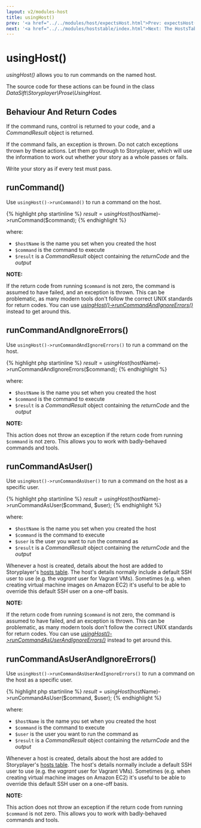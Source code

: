 ```yaml
---
layout: v2/modules-host
title: usingHost()
prev: '<a href="../../modules/host/expectsHost.html">Prev: expectsHost()</a>'
next: '<a href="../../modules/hoststable/index.html">Next: The HostsTable Module</a>'
---
```


# usingHost()

_usingHost()_ allows you to run commands on the named host.

The source code for these actions can be found in the class _DataSift\Storyplayer\Prose\UsingHost_.

## Behaviour And Return Codes

If the command runs, control is returned to your code, and a _CommandResult_ object is returned.

If the command fails, an exception is thrown. Do not catch exceptions thrown by these actions. Let them go through to Storyplayer, which will use the information to work out whether your story as a whole passes or fails.

Write your story as if every test must pass.

## runCommand()

Use `usingHost()->runCommand()` to run a command on the host.

{% highlight php startinline %}
$result = usingHost($hostName)->runCommand($command);
{% endhighlight %}

where:

* `$hostName` is the name you set when you created the host
* `$command` is the command to execute
* `$result` is a _CommandResult_ object containing the _returnCode_ and the _output_

__NOTE:__

If the return code from running `$command` is not zero, the command is assumed to have failed, and an exception is thrown.  This can be problematic, as many modern tools don't follow the correct UNIX standards for return codes.  You can use _[usingHost()->runCommandAndIgnoreErrors()](#runcommandandignoreerrors)_ instead to get around this.

## runCommandAndIgnoreErrors()

Use `usingHost()->runCommandAndIgnoreErrors()` to run a command on the host.

{% highlight php startinline %}
$result = usingHost($hostName)->runCommandAndIgnoreErrors($command);
{% endhighlight %}

where:

* `$hostName` is the name you set when you created the host
* `$command` is the command to execute
* `$result` is a _CommandResult_ object containing the _returnCode_ and the _output_

__NOTE:__

This action does not throw an exception if the return code from running `$command` is not zero.  This allows you to work with badly-behaved commands and tools.

## runCommandAsUser()

Use `usingHost()->runCommandAsUser()` to run a command on the host as a specific user.

{% highlight php startinline %}
$result = usingHost($hostName)->runCommandAsUser($command, $user);
{% endhighlight %}

where:

* `$hostName` is the name you set when you created the host
* `$command` is the command to execute
* `$user` is the user you want to run the command as
* `$result` is a _CommandResult_ object containing the _returnCode_ and the _output_

Whenever a host is created, details about the host are added to Storyplayer's [hosts table](../hoststable/how-hosts-are-remembered.html). The host's details normally include a default SSH user to use (e.g. the _vagrant_ user for Vagrant VMs).  Sometimes (e.g. when creating virtual machine images on Amazon EC2) it's useful to be able to override this default SSH user on a one-off basis.

__NOTE:__

If the return code from running `$command` is not zero, the command is assumed to have failed, and an exception is thrown.  This can be problematic, as many modern tools don't follow the correct UNIX standards for return codes.  You can use _[usingHost()->runCommandAsUserAndIgnoreErrors()](#runcommandasuserandignoreerrors)_ instead to get around this.

## runCommandAsUserAndIgnoreErrors()

Use `usingHost()->runCommandAsUserAndIgnoreErrors()` to run a command on the host as a specific user.

{% highlight php startinline %}
$result = usingHost($hostName)->runCommandAsUser($command, $user);
{% endhighlight %}

where:

* `$hostName` is the name you set when you created the host
* `$command` is the command to execute
* `$user` is the user you want to run the command as
* `$result` is a _CommandResult_ object containing the _returnCode_ and the _output_

Whenever a host is created, details about the host are added to Storyplayer's [hosts table](../hoststable/how-hosts-are-remembered.html). The host's details normally include a default SSH user to use (e.g. the _vagrant_ user for Vagrant VMs).  Sometimes (e.g. when creating virtual machine images on Amazon EC2) it's useful to be able to override this default SSH user on a one-off basis.

__NOTE:__

This action does not throw an exception if the return code from running `$command` is not zero.  This allows you to work with badly-behaved commands and tools.